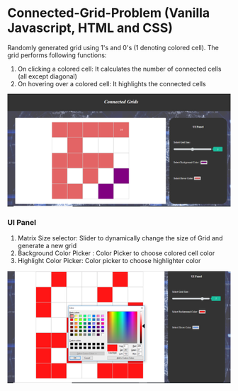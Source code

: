 # Connected-Grid-Problem (Vanilla Javascript, HTML and CSS)

Randomly generated grid using 1's and 0's (1 denoting colored cell). The grid performs following functions:
  1) On clicking a colored cell: It calculates the number of connected cells (all except diagonal)
  2) On hovering over a colored cell: It highlights the connected cells
  
  ![Highlight](screenshots/highlightPNG.PNG?raw=true "Highlight")
  
 ### UI Panel
 
 1) Matrix Size selector: Slider to dynamically change the size of Grid and generate a new grid
 2) Background Color Picker : Color Picker to choose colored cell color
 3) Highlight Color Picker: Color picker to choose highlighter color
 
 
  ![colorpicker](screenshots/colorpicker.PNG?raw=true "Color Picker")
